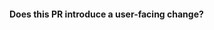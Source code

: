 <!--
Thanks for sending a pull request!

Please make sure you've read our contributing guidelines and how to submit a pull request (https://github.com/containers/podman/blob/main/CONTRIBUTING.md#submitting-pull-requests).

In case you're only changing docs, make sure to prefix the pull-request title with "[CI:DOCS]". That will prevent functional tests from running and save time and energy.

Finally, be sure to sign commits with your real name. Since by opening
a PR you already have commits, you can add signatures if needed with
something like `git commit -s --amend`.
-->

#### Does this PR introduce a user-facing change?

<!--
If no, just write `None` in the release-note block below. If yes, a release note
is required: Enter your extended release note in the block below. If the PR
requires additional action from users switching to the new release, include the
string "action required".

For more information on release notes, please follow the Kubernetes model:
https://git.k8s.io/community/contributors/guide/release-notes.md
-->

```release-note

```
